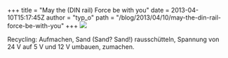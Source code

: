 +++
title = "May the (DIN rail) Force be with you"
date = 2013-04-10T15:17:45Z
author = "typ_o"
path = "/blog/2013/04/10/may-the-din-rail-force-be-with-you"
+++
![](/media/force.jpg)

Recycling: Aufmachen, Sand (Sand? Sand\!) rausschütteln, Spannung von 24
V auf 5 V und 12 V umbauen, zumachen.

